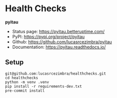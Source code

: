 # Health Checks


**pyitau**
- Status page: https://pyitau.betteruptime.com/
- PyPI: https://pypi.org/project/pyitau
- Github: https://github.com/lucasrcezimbra/pyitau
- Documentation: https://pyitau.readthedocs.io/


## Setup

```shell
git@github.com:lucasrcezimbra/healthchecks.git
cd healthchecks
python -m venv .venv
pip install -r requirements-dev.txt
pre-commit install
```

